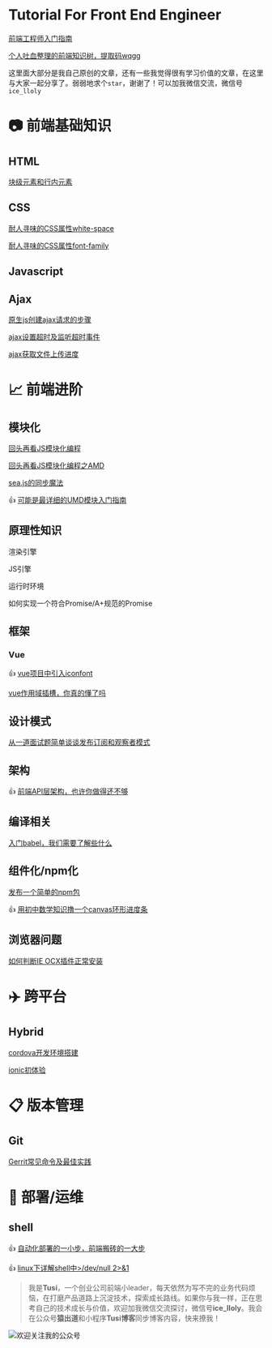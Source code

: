 # Tutorial For Front End Engineer

[前端工程师入门指南](https://cumt-robin.github.io/FE-learning)

[个人吐血整理的前端知识树，提取码wqgg](https://pan.baidu.com/s/1ns_xy2mV1Q49K9-GmUQmDA)

这里面大部分是我自己原创的文章，还有一些我觉得很有学习价值的文章，在这里与大家一起分享了。弱弱地求个`star`，谢谢了！可以加我微信交流，微信号`ice_lloly`

# :camera: 前端基础知识

## HTML

[块级元素和行内元素](https://cumt-robin.github.io/FE-learning/doc/%E5%9D%97%E7%BA%A7%E5%85%83%E7%B4%A0%E5%92%8C%E8%A1%8C%E5%86%85%E5%85%83%E7%B4%A0.html)

## CSS

[耐人寻味的CSS属性white-space](https://cumt-robin.github.io/FE-learning/doc/%E8%80%90%E4%BA%BA%E5%AF%BB%E5%91%B3%E7%9A%84CSS%E5%B1%9E%E6%80%A7white-space.html)

[耐人寻味的CSS属性font-family](https://cumt-robin.github.io/FE-learning/doc/%E8%80%90%E4%BA%BA%E5%AF%BB%E5%91%B3%E7%9A%84CSS%E5%B1%9E%E6%80%A7font-family.html)

## Javascript

## Ajax

[原生js创建ajax请求的步骤](https://cumt-robin.github.io/FE-learning/doc/%E5%8E%9F%E7%94%9Fjs%E5%88%9B%E5%BB%BAajax%E8%AF%B7%E6%B1%82%E7%9A%84%E6%AD%A5%E9%AA%A4.html)

[ajax设置超时及监听超时事件](https://cumt-robin.github.io/FE-learning/doc/ajax%E8%AE%BE%E7%BD%AE%E8%B6%85%E6%97%B6%E5%8F%8A%E7%9B%91%E5%90%AC%E4%BA%8B%E4%BB%B6.html)

[ajax获取文件上传进度](https://cumt-robin.github.io/FE-learning/doc/ajax%E8%8E%B7%E5%8F%96%E6%96%87%E4%BB%B6%E4%B8%8A%E4%BC%A0%E8%BF%9B%E5%BA%A6.html)

# :chart_with_upwards_trend: 前端进阶

## 模块化

[回头再看JS模块化编程](http://hexo.wbjiang.cn/%E5%9B%9E%E5%A4%B4%E5%86%8D%E7%9C%8BJS%E6%A8%A1%E5%9D%97%E5%8C%96%E7%BC%96%E7%A8%8B.html)

[回头再看JS模块化编程之AMD](http://hexo.wbjiang.cn/%E5%9B%9E%E5%A4%B4%E5%86%8D%E7%9C%8BJS%E6%A8%A1%E5%9D%97%E5%8C%96%E7%BC%96%E7%A8%8B%E4%B9%8BAMD.html)

[sea.js的同步魔法](https://juejin.im/post/5d637342518825168e6a16d4)

:thumbsup: [可能是最详细的UMD模块入门指南](https://juejin.im/post/5d6769d05188250d9432aa7f)

## 原理性知识

渲染引擎

JS引擎

运行时环境

如何实现一个符合Promise/A+规范的Promise

## 框架

### Vue

:thumbsup: [vue项目中引入iconfont](https://juejin.im/post/5d25bca351882557d44c8a85)

[vue作用域插槽，你真的懂了吗](https://juejin.im/post/5ca412c7f265da30a726e76b)

## 设计模式

[从一道面试题简单谈谈发布订阅和观察者模式](https://juejin.im/post/5df1a9906fb9a0163a482e53)

## 架构

:thumbsup: [前端API层架构，也许你做得还不够](https://juejin.im/post/5de7169451882512454b18d8)

## 编译相关

[入门babel，我们需要了解些什么](https://juejin.im/post/5df82fbae51d455828472a06)

## 组件化/npm化

[发布一个简单的npm包](http://hexo.wbjiang.cn/%E5%8F%91%E5%B8%83%E4%B8%80%E4%B8%AA%E7%AE%80%E5%8D%95%E7%9A%84npm%E5%8C%85.html)

:thumbsup: [用初中数学知识撸一个canvas环形进度条](https://juejin.im/post/5dc626125188253aec025a60)

## 浏览器问题

[如何判断IE OCX插件正常安装](http://hexo.wbjiang.cn/%E5%A6%82%E4%BD%95%E5%88%A4%E6%96%ADIE%20OCX%E6%8F%92%E4%BB%B6%E6%AD%A3%E5%B8%B8%E5%AE%89%E8%A3%85%EF%BC%9F.html)

# :airplane: 跨平台

## Hybrid

[cordova开发环境搭建](http://hexo.wbjiang.cn/cordova%E5%BC%80%E5%8F%91%E7%8E%AF%E5%A2%83%E6%90%AD%E5%BB%BA.html)

[ionic初体验](https://juejin.im/post/5dc152006fb9a04aaf40a013)

# :clipboard: 版本管理

## Git

[Gerrit常见命令及最佳实践](https://juejin.im/post/5d7f010351882501501106f3)

# :wrench: 部署/运维

## shell

:thumbsup: [自动化部署的一小步，前端搬砖的一大步](https://juejin.im/post/5e206168f265da3e2b2d7560)

:thumbsup: [linux下详解shell中>/dev/null 2>&1](https://www.cnblogs.com/ultranms/p/9353157.html)

> 我是**Tusi**，一个创业公司前端小leader，每天依然为写不完的业务代码烦恼，在打磨产品道路上沉淀技术，探索成长路线。如果你与我一样，正在思考自己的技术成长与价值，欢迎加我微信交流探讨，微信号**ice_lloly**。我会在公众号**猿出道**和小程序**Tusi博客**同步博客内容，快来撩我！

![欢迎关注我的公众号](https://qncdn.wbjiang.cn/yuanchudao_poster1.png)
